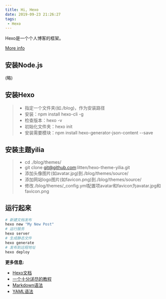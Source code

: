 ```yaml
---
title: Hi, Hexo
date: 2019-09-23 21:26:27
tags:
 - Hexo
---
```

Hexo是一个个人博客的框架。

[More info](https://www.hexo.com/docs)
<!-- more -->
## 安装Node.js
(略)

## 安装Hexo
> * 指定一个文件夹(如./blog)，作为安装路径
> * 安装：npm install hexo-cli -g
> * 检查版本：hexo -v
> * 初始化文件夹：hexo init
> * 安装需要模块：npm install hexo-generator-json-content --save

## 安装主题yilia
> * cd ./blog/themes/
> * git clone git@github.com:litten/hexo-theme-yilia.git
> * 添加头像图片(如avatar.jpg)到./blog/themes/source/
> * 添加网站logo图片(如favicon.png)到./blog/themes/source/
> * 修改./blog/themes/_config.yml配置项avatar和favicon为avatar.jpg和favicon.png

## 运行起来

```sh
# 新建文档发布
hexo new "My New Post"
# 运行服务
hexo server
# 生成静态文件
hexo generate
# 发布到远程地址
hexo deploy
```


**更多信息:**  
+ [Hexo文档](https://hexo.io/zh-cn/docs/themes)
+ [一个十分详尽的教程](https://godweiyang.com/2018/04/13/hexo-blog/)
+ [Markdown语法](https://www.zybuluo.com/mdeditor)
+ [YAML语法]()
